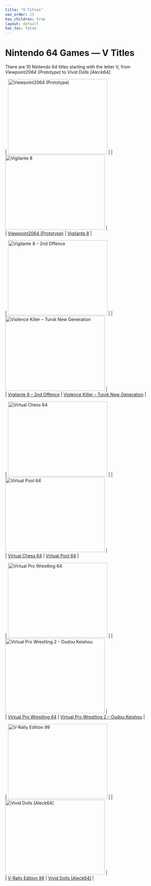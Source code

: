 ```yaml
---
title: "V-Titles"
nav_order: 25
has_children: true
layout: default
has_toc: false
---
```


# Nintendo 64 Games — V Titles

There are 10 Nintendo 64 titles starting with the letter V, from *Viewpoint2064 (Prototype)* to *Vivid Dolls [Aleck64]*.

| <a href="v/viewpoint2064-prototype"><img src="" width="320" height="240" alt="Viewpoint2064 (Prototype)"/></a> |  | <a href="v/vigilante-8"><img src="" width="320" height="240" alt="Vigilante 8"/></a> |  
| [Viewpoint2064 (Prototype)](v/viewpoint2064-prototype) | [Vigilante 8](v/vigilante-8) |

| <a href="v/vigilante-8-2nd-offence"><img src="" width="320" height="240" alt="Vigilante 8 – 2nd Offence"/></a> |  | <a href="v/violence-killer-turok-new-generation"><img src="" width="320" height="240" alt="Violence Killer – Turok New Generation"/></a> |  
| [Vigilante 8 – 2nd Offence](v/vigilante-8-2nd-offence) | [Violence Killer – Turok New Generation](v/violence-killer-turok-new-generation) |

| <a href="v/virtual-chess-64"><img src="" width="320" height="240" alt="Virtual Chess 64"/></a> |  | <a href="v/virtual-pool-64"><img src="" width="320" height="240" alt="Virtual Pool 64"/></a> |  
| [Virtual Chess 64](v/virtual-chess-64) | [Virtual Pool 64](v/virtual-pool-64) |

| <a href="v/virtual-pro-wrestling-64"><img src="" width="320" height="240" alt="Virtual Pro Wrestling 64"/></a> |  | <a href="v/virtual-pro-wrestling-2-oudou-keishou"><img src="" width="320" height="240" alt="Virtual Pro Wrestling 2 – Oudou Keishou"/></a> |  
| [Virtual Pro Wrestling 64](v/virtual-pro-wrestling-64) | [Virtual Pro Wrestling 2 – Oudou Keishou](v/virtual-pro-wrestling-2-oudou-keishou) |

| <a href="v/v-rally-edition-99"><img src="" width="320" height="240" alt="V-Rally Edition 99"/></a> |  | <a href="v/vivid-dolls"><img src="" width="320" height="240" alt="Vivid Dolls [Aleck64]"/></a> |  
| [V-Rally Edition 99](v/v-rally-edition-99) | [Vivid Dolls [Aleck64]](v/vivid-dolls) |

